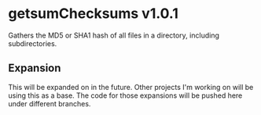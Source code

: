 # getsumChecksums v1.0.1

Gathers the MD5 or SHA1 hash of all files in a directory, including subdirectories.

## Expansion

This will be expanded on in the future. Other projects I'm working on will be using this as a base. The code for those expansions will be pushed here under different branches.